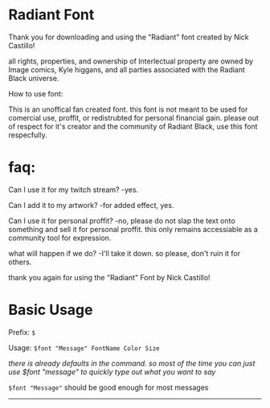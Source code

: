 # Radiant Font
Thank you for downloading and using the "Radiant" font created by Nick Castillo!

all rights, properties, and ownership of Interlectual property are owned by Image comics, Kyle higgans, and all parties associated with the Radiant Black universe. 

How to use font: 

This is an unoffical fan created font. this font is not meant to be used for comercial use, proffit, or redistrubted for personal financial gain. please out of respect for it's creator and the community of Radiant Black, use this font respecfully.

# faq:

Can I use it for my twitch stream? 
-yes. 

Can I add it to my artwork?
-for added effect, yes. 

Can I use it for personal proffit?
-no, please do not slap the text onto something and sell it for personal proffit. this only remains accessiable as a community tool for expression. 

what will happen if we do?
-I'll take it down. so please, don't ruin it for others.

thank you again for using the "Radiant" Font by Nick Castillo!


# Basic Usage

Prefix: ``$``

Usage: ``$font "Message" FontName Color Size``

*there is already defaults in the command. so most of the time you can just use $font "message" to quickly type out what you want to say*

``$font "Message"``
should be good enough for most messages
***
